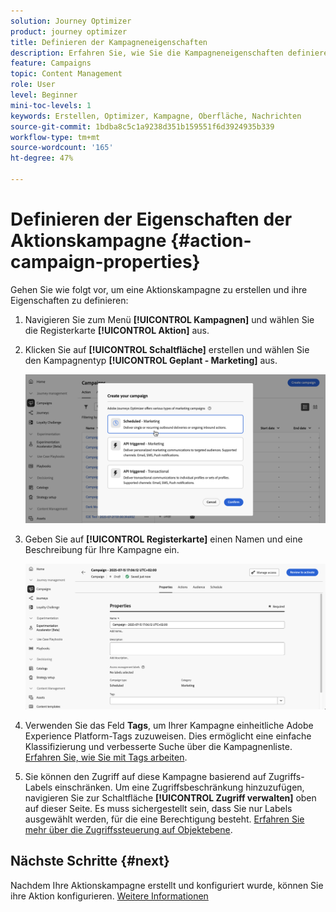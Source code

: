 ```yaml
---
solution: Journey Optimizer
product: journey optimizer
title: Definieren der Kampagneneigenschaften
description: Erfahren Sie, wie Sie die Kampagneneigenschaften definieren
feature: Campaigns
topic: Content Management
role: User
level: Beginner
mini-toc-levels: 1
keywords: Erstellen, Optimizer, Kampagne, Oberfläche, Nachrichten
source-git-commit: 1bdba8c5c1a9238d351b159551f6d3924935b339
workflow-type: tm+mt
source-wordcount: '165'
ht-degree: 47%

---
```



# Definieren der Eigenschaften der Aktionskampagne {#action-campaign-properties}

Gehen Sie wie folgt vor, um eine Aktionskampagne zu erstellen und ihre Eigenschaften zu definieren:

1. Navigieren Sie zum Menü **[!UICONTROL Kampagnen]** und wählen Sie die Registerkarte **[!UICONTROL Aktion]** aus.

1. Klicken Sie auf **[!UICONTROL Schaltfläche]** erstellen und wählen Sie den Kampagnentyp **[!UICONTROL Geplant - Marketing]** aus.

   ![](assets/create-campaign-modal.png)

1. Geben Sie auf **[!UICONTROL Registerkarte]** einen Namen und eine Beschreibung für Ihre Kampagne ein.

   ![](assets/create-campaign-properties.png)

1. Verwenden Sie das Feld **Tags**, um Ihrer Kampagne einheitliche Adobe Experience Platform-Tags zuzuweisen. Dies ermöglicht eine einfache Klassifizierung und verbesserte Suche über die Kampagnenliste. [Erfahren Sie, wie Sie mit Tags arbeiten](../start/search-filter-categorize.md#tags).

1. Sie können den Zugriff auf diese Kampagne basierend auf Zugriffs-Labels einschränken. Um eine Zugriffsbeschränkung hinzuzufügen, navigieren Sie zur Schaltfläche **[!UICONTROL Zugriff verwalten]** oben auf dieser Seite. Es muss sichergestellt sein, dass Sie nur Labels ausgewählt werden, für die eine Berechtigung besteht. [Erfahren Sie mehr über die Zugriffssteuerung auf Objektebene](../administration/object-based-access.md).

## Nächste Schritte {#next}

Nachdem Ihre Aktionskampagne erstellt und konfiguriert wurde, können Sie ihre Aktion konfigurieren. [Weitere Informationen](campaign-action.md)
